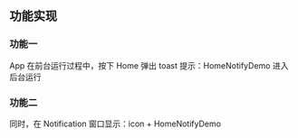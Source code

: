 ## 功能实现

### 功能一
App 在前台运行过程中，按下 Home 弹出 toast 提示：HomeNotifyDemo 进入后台运行

### 功能二
同时，在 Notification 窗口显示：icon + HomeNotifyDemo

